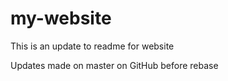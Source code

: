 # my-website

This is an update to readme for website

Updates made on master on GitHub before rebase 

